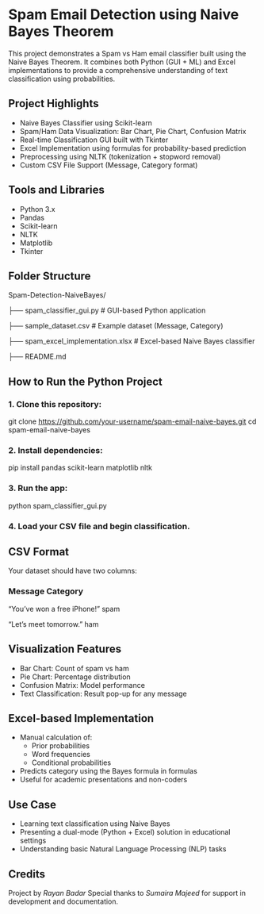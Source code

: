 # Spam Email Detection using Naive Bayes Theorem
This project demonstrates a Spam vs Ham email classifier built using the Naive Bayes Theorem. It combines both Python (GUI + ML) and Excel implementations to provide a comprehensive understanding of text classification using probabilities.
## Project Highlights
- Naive Bayes Classifier using Scikit-learn
- Spam/Ham Data Visualization: Bar Chart, Pie Chart, Confusion Matrix
- Real-time Classification GUI built with Tkinter
- Excel Implementation using formulas for probability-based prediction
- Preprocessing using NLTK (tokenization + stopword removal)
- Custom CSV File Support (Message, Category format)
## Tools and Libraries
- Python 3.x
- Pandas
- Scikit-learn
- NLTK
- Matplotlib
- Tkinter
## Folder Structure
Spam-Detection-NaiveBayes/

├── spam_classifier_gui.py      # GUI-based Python application

├── sample_dataset.csv          # Example dataset (Message, Category)

├── spam_excel_implementation.xlsx   # Excel-based Naive Bayes classifier

├── README.md

## How to Run the Python Project
### 1. Clone this repository:
git clone https://github.com/your-username/spam-email-naive-bayes.git
cd spam-email-naive-bayes
### 2. Install dependencies:
pip install pandas scikit-learn matplotlib nltk
### 3. Run the app:
python spam_classifier_gui.py
### 4. Load your CSV file and begin classification.

## CSV Format
Your dataset should have two columns:
### Message	Category
“You’ve won a free iPhone!”	              spam

“Let’s meet tomorrow.”	                   ham
## Visualization Features
* Bar Chart: Count of spam vs ham
* Pie Chart: Percentage distribution
* Confusion Matrix: Model performance
* Text Classification: Result pop-up for any message
## Excel-based Implementation
* Manual calculation of:
  * Prior probabilities
  * Word frequencies
  * Conditional probabilities
* Predicts category using the Bayes formula in formulas
* Useful for academic presentations and non-coders
## Use Case
* Learning text classification using Naive Bayes
* Presenting a dual-mode (Python + Excel) solution in educational settings
* Understanding basic Natural Language Processing (NLP) tasks
## Credits
Project by *Rayan Badar*
Special thanks to *Sumaira Majeed* for support in development and documentation.

